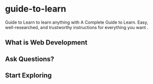 # guide-to-learn
Guide to Learn to learn anything with A Complete Guide to Learn. Easy, well-researched, and trustworthy instructions for everything you want .

## What is Web Development

## Ask Questions?

## Start Exploring
